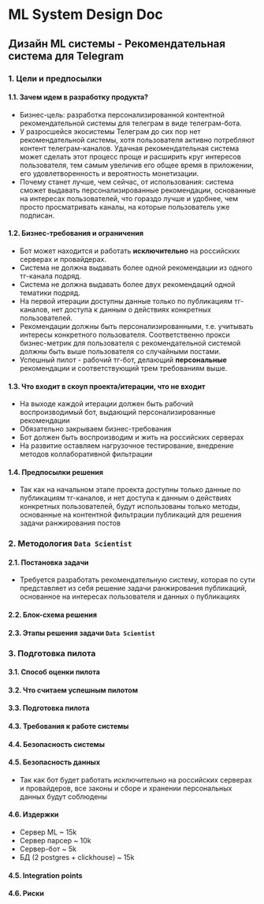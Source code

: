 # ML System Design Doc
## Дизайн ML системы - Рекомендательная система для Telegram
 
### 1. Цели и предпосылки 
#### 1.1. Зачем идем в разработку продукта?  

- Бизнес-цель: разработка персонализированной контентной рекомендательной системы для телеграм в виде телеграм-бота.
- У разросшейся экосистемы Телеграм до сих пор нет рекомендательной системы, хотя пользователя активно потребляют контент телеграм-каналов. Удачная рекомендательная система может
  сделать этот процесс проще и расширить круг интересов пользователя, тем самым увеличив его общее время в приложении, его удовлетворенность и вероятность монетизации.
- Почему станет лучше, чем сейчас, от использования: система сможет выдавать персонализированные рекомендации, основанные на интересах пользователей, что гораздо лучше и удобнее, чем
  просто просматривать каналы, на которые пользователь уже подписан.

#### 1.2. Бизнес-требования и ограничения  

- Бот может находится и работать **исключительно** на российских серверах и провайдерах.
- Система не должна выдавать более одной рекомендации из одного тг-канала подряд.
- Система не должна выдавать более двух рекомендаций одной тематики подряд.
- На первой итерации доступны данные только по публикациям тг-каналов, нет доступа к данным о действиях конкретных пользователей.
- Рекомендации должны быть персонализированными, т.е. учитывать интересы конкретного пользователя. 
Соответственно прокси бизнес-метрик для пользователя с рекомендательной системой должны быть выше пользователя со случайными постами.
- Успешный пилот - рабочий тг-бот, делающий **персональные** рекомендации и соответствующий трем требованиям выше.

#### 1.3. Что входит в скоуп проекта/итерации, что не входит   

- На выходе каждой итерации должен быть рабочий воспроизводимый бот, выдающий персонализированные рекомендации 
- Обязательно закрываем бизнес-требования
- Бот должен быть воспроизводим и жить на российских серверах 
- На развитие оставляем нагрузочное тестирование, внедрение методов коллаборативной фильтрации

#### 1.4. Предпосылки решения  

- Так как на начальном этапе проекта доступны только данные по публикациям тг-каналов, и нет доступа к данным о действиях конкретных пользователей,
  будут использованы только методы, основанные на контентной фильтрации публикаций для решения задачи ранжирования постов

### 2. Методология `Data Scientist`     

#### 2.1. Постановка задачи  

- Требуется разработать рекомендательную систему, которая по сути представляет из себя решение задачи ранжирования публикаций, основанное на интересах пользователя и данных о публикациях  

#### 2.2. Блок-схема решения

#### 2.3. Этапы решения задачи `Data Scientist`  

### 3. Подготовка пилота  
  
#### 3.1. Способ оценки пилота   
  
#### 3.2. Что считаем успешным пилотом    
  
#### 3.3. Подготовка пилота  
  
#### 4.3. Требования к работе системы    
  
#### 4.4. Безопасность системы  
  
#### 4.5. Безопасность данных   
  
- Так как бот будет работать исключительно на российских серверах и провайдеров, все законы и сборе и хранении персональных данных будут соблюдены
  
#### 4.6. Издержки  
  
- Сервер ML ~ 15k
- Сервер парсер ~ 10k
- Сервер-бот ~ 5k
- БД (2 postgres + clickhouse) ~ 15k
  
#### 4.5. Integration points  
  
#### 4.6. Риски  
  
